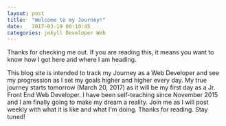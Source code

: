 ```yaml
---
layout: post
title:  "Welcome to my Journey!"
date:   2017-03-19 00:10:45
categories: jekyll Developer Web
---
```

Thanks for checking me out. If you are reading this, it means you want to know
how I got here and where I am heading.


This blog site is intended to track my Journey as a Web Developer and see my progression as I set my goals higher and
higher every day. My true journey starts tomorrow (March 20, 2017) as it will
be my first day as a Jr. Front End Web Developer. I have been self-teaching since November 2015 and I am finally going to make my dream a reality. Join me as I will post weekly with what it is like and what I'm doing. Thanks for reading. Stay
tuned!
